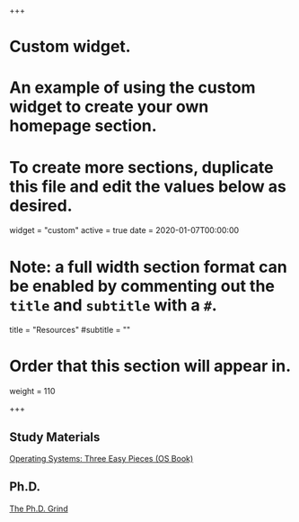 +++
# Custom widget.
# An example of using the custom widget to create your own homepage section.
# To create more sections, duplicate this file and edit the values below as desired.
widget = "custom"
active = true
date = 2020-01-07T00:00:00

# Note: a full width section format can be enabled by commenting out the `title` and `subtitle` with a `#`.
title = "Resources"
#subtitle = ""

# Order that this section will appear in.
weight = 110

+++
## Study Materials
[Operating Systems: Three Easy Pieces (OS Book)](http://pages.cs.wisc.edu/~remzi/OSTEP/)

## Ph.D.
[The Ph.D. Grind](http://pgbovine.net/PhD-memoir.htm)
